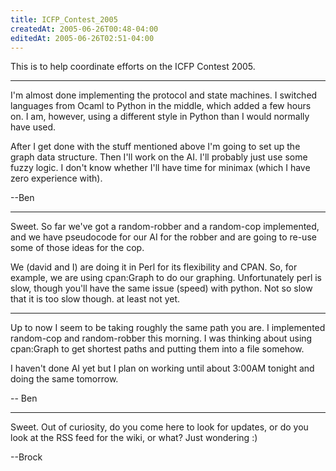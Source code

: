 ```yaml
---
title: ICFP_Contest_2005
createdAt: 2005-06-26T00:48-04:00
editedAt: 2005-06-26T02:51-04:00
---
```


This is to help coordinate efforts on the ICFP Contest 2005.

----

I'm almost done implementing the protocol and state machines. I switched languages from Ocaml to Python in the middle, which added a few hours on. I am, however, using a different style in Python than I would normally have used. 

After I get done with the stuff mentioned above I'm going to set up the graph data structure. Then I'll work on the AI. I'll probably just use some fuzzy logic. I don't know whether I'll have time for minimax (which I have zero experience with).

  --Ben

----

Sweet. So far we've got a random-robber and a random-cop implemented, and we have pseudocode for our AI for the robber and are going to re-use some of those ideas for the cop.

We (david and I) are doing it in Perl for its flexibility and CPAN. So, for example, we are using cpan:Graph to do our graphing. Unfortunately perl is slow, though you'll have the same issue (speed) with python. Not so slow that it is too slow though. at least not yet.

----

Up to now I seem to be taking roughly the same path you are. I implemented random-cop and random-robber this morning. I was thinking about using cpan:Graph to get shortest paths and putting them into a file somehow.

I haven't done AI yet but I plan on working until about 3:00AM tonight and doing the same tomorrow.

  -- Ben

----

Sweet. Out of curiosity, do you come here to look for updates, or do you look at the RSS feed for the wiki, or what? Just wondering :)

--Brock

